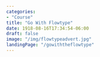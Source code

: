 ```yaml
---
categories: 
- "Course"
title: "Go With Flowtype"
date: 1918-08-16T17:34:54-06:00
draft: false
image: "/img/flowtypeadvert.jpg"
landingPage: "/gowiththeflowtype"
---
```


